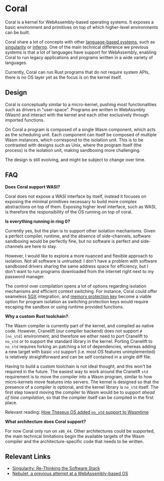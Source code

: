 # Coral

Coral is a kernel for WebAssembly-based operating systems. It exposes a basic
environment and primitives on top of which higher-level environments can be
built.

Coral share a lot of concepts with other [language-based
systems](https://en.wikipedia.org/wiki/Language-based_system), such as
[singularity](https://en.wikipedia.org/wiki/Singularity_(operating_system)) or
[inferno](https://en.wikipedia.org/wiki/Inferno_(operating_system)). One of the
main technical difference we previous systems is that a lot of languages have
support for WebAssembly, enabling Coral to run legacy applications and programs
written in a wide variety of languages.

Currently, Coral can run Rust programs that do not require system APIs, there is
no OS layer yet as the focus is on the kernel itself.

## Design

Coral is conceptually similar to a micro-kernel, pushing most functionalities
such as drivers in "user-space". Programs are written in WebAssmbly (Wasm) and
interact with the kernel and each other exclusively through imported functions.

On Coral a program is composed of a single Wasm component, which acts as the
scheduling unit. Each component can itself be composed of multiple Wasm
instances, which correspond to the isolation unit. This is to be contrasted with
designs such as Unix, where the program itself (the process) is the isolation
unit, making sandboxing more challenging.

The design is still evolving, and might be subject to change over time.

## FAQ

**Does Coral support WASI?**

Coral does not expose a WASI interface by itself, instead it focuses on exposing
the minimal primitives necessary to build more complex abstractions on top of
them.
Exposing higher level interface, such as WASI, is therefore the responsibility
of the OS running on top of coral.

**Is everything running in ring 0?**

Currently yes, but the plan is to support other isolation mechanisms. Given a
perfect compiler, runtime, and the absence of side-channels, software sandboxing
would be perfectly fine, but no software is perfect and side-channels are here
to stay.

However, I would like to explore a more nuanced and flexible approach to
isolation. Not all software is untrusted: I don't have a problem with software
sandboxed drivers sharing the same address space for efficiency, but I don't
want to run programs downloaded from the internet right next to my password
manager.

The control over compilation opens a lot of options regarding isolation
mechanisms and efficient context switching. For instance, Coral could offer
seameless [SGX](https://en.wikipedia.org/wiki/Software_Guard_Extensions)
integration, and [memory protection
key](https://en.wikipedia.org/wiki/Memory_protection#Protection_keys) become a
viable option for program isolation as switching protection keys would require
escaping the sandbox or using runtime provided functions.

**Why a custom Rust toolchain?**:

The Wasm compiler is currently part of the kernel, and compiled as native code.
However, Cranelift (our compiler backend) does not support `#[no_std]`
environment, and therefore we either need to port Cranelift to `no_std` or to
support the standard library in the kernel. Porting Cranelift to `no_std`
requires forking an patching a lot of dependencies, whereas adding a new target
with basic `std` support (i.e. most OS features unimplemented) is relatively
straightforward and can be self contained in a single diff file.

Having to build a custom toolchain is not ideal thought, and this won't be
required in the future. The easiest way to work around the Cranelift `std`
requirement is to move the compiler into a Wasm program, similar to how
micro-kernels move features into servers.
The kernel is designed so that the presence of a compiler is optional, and the
kernel library is `no_std` itself. The first step toward moving the compiler to
Wasm would be to support _ahead of time compilation_, so that the compiler
itself can be compiled in the first place.

Relevant reading: [How Theseus OS added `no_std` support to
Wasmtime](https://www.theseus-os.com/2022/06/21/wasmtime-complete-no_std-port.html)

**What architecture does Coral support?**

For now Coral only run on `x86_64`. Other architectures could be supported, the
main technical limitations begin the available targets of the Wasm compiler and
the architecture-specific code that needs to be written.

## Relevant Links

- [Singularity: Re-Thinking the Software Stack](https://dl.acm.org/doi/pdf/10.1145/1243418.1243424?casa_token=syq3x5KceIYAAAAA:ZORAwiZGA_WPb3h365ONAI7TWTu9vDwO7qwJWk9y5x7GllkthQEwE1BQ20P_TFNTUSp1yuL6VLQJ5Dg)
- [Nebulet, a previous attempt at a WebAssembly-based OS](https://github.com/nebulet/nebulet)

